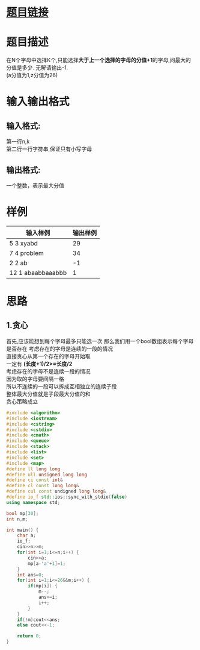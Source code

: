 # [**题目链接**](http://codeforces.com/contest/1011/problem/A "CF1011A")
# **题目描述**
在N个字母中选择K个,只能选择**大于上一个选择的字母的分值+1**的字母,问最大的分值是多少.
无解请输出-1.   
(a分值为1,z分值为26)   
# **输入输出格式**   
## 输入格式:   
第一行n,k   
第二行一行字符串,保证只有小写字母   
## 输出格式:   
一个整数，表示最大分值
# **样例**
|输入样例|输出样例|
|--------|--------|
| 5 3 xyabd |   29   |
| 7 4 problem   |   34   |
| 2 2 ab   |   -1    |
| 12 1 abaabbaaabbb   |    1   |
# **思路**
## 1.贪心   
首先,应该能想到每个字母最多只能选一次
那么我们用一个bool数组表示每个字母是否存在
考虑存在的字母是连续的一段的情况   
直接贪心从第一个存在的字母开始取   
一定有  **(长度+1)/2>=长度/2**   
考虑存在的字母不是连续一段的情况   
因为取的字母要间隔一格   
所以不连续的一段可以拆成互相独立的连续子段   
整体最大分值就是子段最大分值的和   
贪心策略成立
```c++
#include <algorithm>
#include <iostream>
#include <cstring>
#include <cstdio>
#include <cmath>
#include <queue>
#include <stack>
#include <list>
#include <set>
#include <map>
#define ll long long
#define ull unsigned long long
#define ci const int&
#define cl const long long&
#define cul const undigned long long&
#define io_f std::ios::sync_with_stdio(false)
using namespace std;

bool mp[30];
int n,m;

int main() {
	char a;
	io_f;
	cin>>n>>m;
	for(int i=1;i<=n;i++) {
		cin>>a;
		mp[a-'a'+1]=1;
	}
	int ans=0;
	for(int i=1;i<=26&&m;i++) {
		if(mp[i]) {
			m--;
			ans+=i;
			i++;
		}
	}
	if(!m)cout<<ans;
	else cout<<-1;

	return 0;
}

```